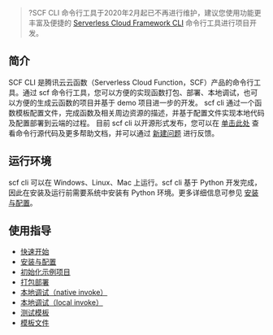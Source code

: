 >?SCF CLI 命令行工具于2020年2月起已不再进行维护，建议您使用功能更丰富及便捷的 [Serverless Cloud Framework CLI](https://cloud.tencent.com/document/product/583/44751) 命令行工具进行项目开发。
>

## 简介
SCF CLI 是腾讯云云函数（Serverless Cloud Function，SCF）产品的命令行工具。通过 scf 命令行工具，您可以方便的实现函数打包、部署、本地调试，也可以方便的生成云函数的项目并基于 demo 项目进一步的开发。
scf cli 通过一个函数模板配置文件，完成函数及相关周边资源的描述，并基于配置文件实现本地代码及配置部署到云端的过程。
目前 scf cli 以开源形式发布，您可以在 [单击此处](https://github.com/tencentyun/scfcli) 查看命令行源代码及更多帮助文档，并可以通过 [新建问题](https://github.com/tencentyun/scfcli/issues/new) 进行反馈。

## 运行环境
scf cli 可以在 Windows、Linux、Mac 上运行。scf cli 基于 Python 开发完成，因此在安装及运行前需要系统中安装有 Python 环境。更多详细信息可参见 [安装与配置](https://cloud.tencent.com/document/product/583/33449)。

## 使用指导
* [快速开始](https://cloud.tencent.com/document/product/583/33446)
* [安装与配置](https://cloud.tencent.com/document/product/583/33449)
* [初始化示例项目](https://cloud.tencent.com/document/product/583/33450)
* [打包部署](https://cloud.tencent.com/document/product/583/33451)
* [本地调试（native invoke）](https://cloud.tencent.com/document/product/583/35402)
* [本地调试（local invoke）](https://cloud.tencent.com/document/product/583/35401)
* [测试模板](https://cloud.tencent.com/document/product/583/33453)
* [模板文件](https://cloud.tencent.com/document/product/583/33454)


